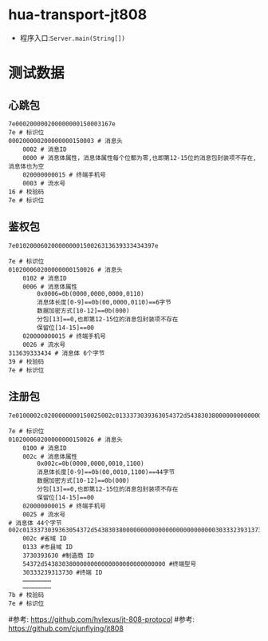 # hua-transport-jt808

- 程序入口:```Server.main(String[])```

# 测试数据

## 心跳包

```shell
7e000200000200000000150003167e
7e # 标识位
000200000200000000150003 # 消息头
    0002 # 消息ID
    0000 # 消息体属性，消息体属性每个位都为零,也即第12-15位的消息包封装项不存在,消息体也为空
    020000000015 # 终端手机号
    0003 # 流水号
16 # 校验码
7e # 标识位
```

## 鉴权包

```shell
7e010200060200000000150026313639333434397e

7e # 标识位
010200060200000000150026 # 消息头
    0102 # 消息ID
    0006 # 消息体属性
        0x0006=0b(0000,0000,0000,0110)
        消息体长度[0-9]==0b(00,0000,0110)==6字节
        数据加密方式[10-12]==0b(000)
        分包[13]==0,也即第12-15位的消息包封装项不存在
        保留位[14-15]==00
    020000000015 # 终端手机号
    0026 # 流水号
313639333434 # 消息体 6个字节
39 # 校验码	
7e # 标识位
```

## 注册包

```shell
7e0100002c0200000000150025002c0133373039363054372d54383038000000000000000000000000003033323931373001d4c142383838387b7e

7e # 标识位
010200060200000000150026 # 消息头
    0100 # 消息ID
    002c # 消息体属性
        0x002c=0b(0000,0000,0010,1100)
        消息体长度[0-9]==0b(00,0010,1100)==44字节
        数据加密方式[10-12]==0b(000)
        分包[13]==0,也即第12-15位的消息包封装项不存在
        保留位[14-15]==00
    020000000015 # 终端手机号
    0025 # 流水号
# 消息体 44个字节
002c0133373039363054372d54383038000000000000000000000000003033323931373001d4c14238383838 
	002c #省域 ID
	0133 #市县域 ID
	3730393630 #制造商 ID
	54372d5438303800000000000000000000000000 #终端型号
	30333239313730 #终端 ID
	……………………
	……………………
7b # 校验码	
7e # 标识位
```

#参考: https://github.com/hylexus/jt-808-protocol
#参考: https://github.com/cjunflying/jt808
